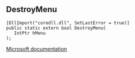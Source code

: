## DestroyMenu

```
[DllImport("coredll.dll", SetLastError = true)]
public static extern bool DestroyMenu(
   IntPtr hMenu
);
```

[Microsoft documentation](https://docs.microsoft.com/en-us/windows/win32/api/winuser/nf-winuser-destroymenu)

